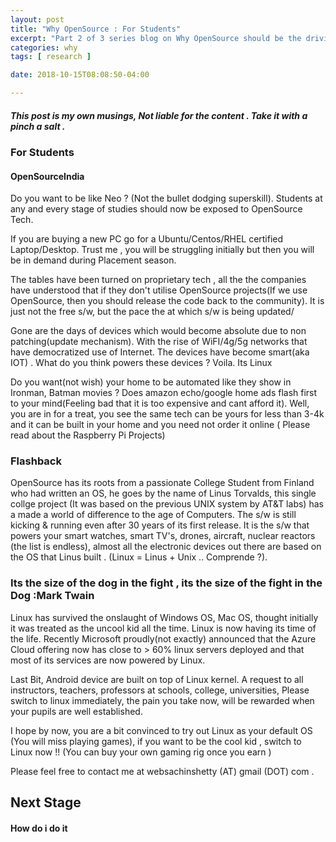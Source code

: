 ```yaml
---
layout: post
title: "Why OpenSource : For Students"
excerpt: "Part 2 of 3 series blog on Why OpenSource should be the driving force of innovation in India"
categories: why
tags: [ research ]

date: 2018-10-15T08:08:50-04:00

---
```


##### This post is my own musings, Not liable for the content . Take it with a pinch a salt .

### For Students
#### OpenSourceIndia

Do you want to be like Neo ? (Not the bullet dodging superskill). Students at any and every stage of studies should now be exposed to OpenSource Tech.

If you are buying a new PC go for a Ubuntu/Centos/RHEL certified Laptop/Desktop. Trust me , you will be struggling initially but then you will be in demand during Placement season.

The tables have been turned on proprietary tech , all the the companies have understood that if they don't utilise OpenSource projects(If we use OpenSource, then you should release the code back to the community). It is just not the free s/w, but the pace the at which s/w is being updated/

Gone are the days of devices which would become absolute due to non patching(update mechanism). With the rise of WiFI/4g/5g networks that have democratized use of Internet. The devices have become smart(aka IOT) . What do you think powers these devices ? Voila.  Its Linux

Do you want(not wish) your home to be automated like they show in Ironman, Batman movies ? Does amazon echo/google home ads flash first to your mind(Feeling bad that it is too expensive and cant afford it). Well, you are in for a treat, you see the same tech can be yours for less than 3-4k and it can be built in your home and you need not order it online ( Please read about the Raspberry Pi Projects)

### Flashback

OpenSource has its roots from a  passionate College Student from Finland who had written an OS, he goes by the name of Linus Torvalds, this single collge project (It was based on the previous UNIX system by AT&T labs) has a made a world of difference to the age of Computers. The s/w is still kicking & running even after 30 years of its first release. It is the s/w that powers your smart watches, smart TV's, drones, aircraft, nuclear reactors (the list is endless), almost all the electronic devices out there are based on the OS that Linus built . (Linux = Linus + Unix .. Comprende ?).

### Its the size of the dog in the fight , its the size of the fight in the Dog  :Mark Twain
Linux has survived the onslaught of Windows OS, Mac OS, thought initially it was treated as the uncool kid all the time.  Linux is now having its time of the life. Recently Microsoft proudly(not exactly) announced that the Azure Cloud offering now has close to  > 60% linux servers deployed and that most of its services are now powered by Linux.

Last Bit, Android device are built on top of Linux kernel. A request to all instructors, teachers, professors at schools, college, universities, Please switch to linux immediately, the pain you take now, will be rewarded when your pupils are well established.

I hope by now, you are a bit convinced to try out Linux as your default OS (You will miss playing games), if you want to be the cool kid , switch to Linux now !! (You can buy your own gaming rig once you earn )


Please feel free to contact me at websachinshetty (AT) gmail (DOT) com .

## Next Stage
#### How do i do it
